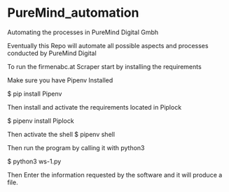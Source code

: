 # PureMind_automation
Automating the processes in PureMind Digital Gmbh

Eventually this Repo will automate all possible aspects and processes conducted by PureMind Digital

To run the firmenabc.at Scraper start by installing the requirements

Make sure you have Pipenv Installed

  $ pip install Pipenv

Then install and activate the requirements located in Piplock

  $ pipenv install Piplock

Then activate the shell
  $ pipenv shell

Then run the program by calling it with python3

  $ python3 ws-1.py

Then Enter the information requested by the software and it will produce a file.
